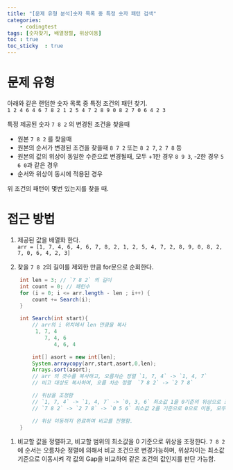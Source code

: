 ```yaml
---
title: "[문제 유형 분석]숫자 목록 중 특정 숫자 패턴 검색" 
categories: 
    - codingtest
tags: [숫자찾기, 배열정렬, 위상이동]
toc : true
toc_sticky  : true        
---
```


# 문제 유형

아래와 같은 랜덤한 숫자 목록 중 특정 조건의 패턴 찾기.    
`1 2 4 6 4 6 7 8 2 1 2 5 4 7 2 8 9 0 8 2 7 0 6 4 2 3`

특정 제공된 숫자 `7 8 2` 의 변경된 조건을 찾을때
- 원본 `7 8 2` 를 찾을때
- 원본의 순서가 변경된 조건을 찾을때 `8 7 2` 또는 `8 2 7`, `2 7 8` 등
- 원본의 값의 위상이 동일한 수준으로 변경될때, 모두 +1한 경우 `8 9 3`, -2한 경우 `5 6 0`과 같은 경우
- 순서와 위상이 동시에 적용된 경우

위 조건의 패턴이 몇번 있는지를 찾을 때.    

# 접근 방법

1. 제공된 값을 배열화 한다.    
`arr = [1, 7, 4, 6, 4, 6, 7, 8, 2, 1, 2, 5, 4, 7, 2, 8, 9, 0, 8, 2, 7, 0, 6, 4, 2, 3]`

1. 찾을 `7 8 2`의 길이를 제외한 만큼 for문으로 순회한다.
```java
	int len = 3; // `7 8 2` 의 길이
	int count = 0; // 패턴수
	for (i = 0; i <= arr.length - len ; i++) {
		count += Search(i);
	}

	int Search(int start){
		// arr의 i 위치에서 len 만큼을 복사
		 1, 7, 4
		 	7, 4, 6
			   4, 6, 4

		int[] asort = new int[len];
		System.arraycopy(arr,start,asort,0,len);
		Arrays.sort(asort);
		// arr 의 갯수를 복사하고, 오름차순 정렬 `1, 7, 4` -> `1, 4, 7`
		// 비고 대상도 복사하여, 오름 차순 정렬  `7 8 2` -> `2 7 8`

		// 위상을 조정함
		// `1, 7, 4` -> `1, 4, 7` -> `0, 3, 6` 최소값 1을 0기준의 위상으로 조정, 모두 -1을 진행
		// `7 8 2` -> `2 7 8` -> `0 5 6` 최소값 2를 기준으로 0으로 이동, 모두 -2를 진행

		// 위상 이동까지 완료하여 비교를 진행함.
	}
```
1. 비교할 값을 정렬하고, 비교할 범위의 최소값을 0 기준으로 위상을 조정한다.
`7 8 2` 에 순서는 오름차순 정렬에 의해서 비교 조건으로 변경가능하며, 
위상차이는 최소값 기준으로 이동시켜 각 값의 Gap을 비교하여 같은 조건의 값인지를 판단 가능함.

